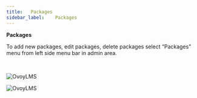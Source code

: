 ```yaml
---
title:   Packages
sidebar_label:    Packages
---
```



 **Packages**

To add new packages, edit packages, delete packages select “Packages” menu from left side menu bar in admin area.   

&nbsp;


![OvoyLMS](/assets/ovoy/all_package.png)

![OvoyLMS](/assets/ovoy/add_new_package.png)

